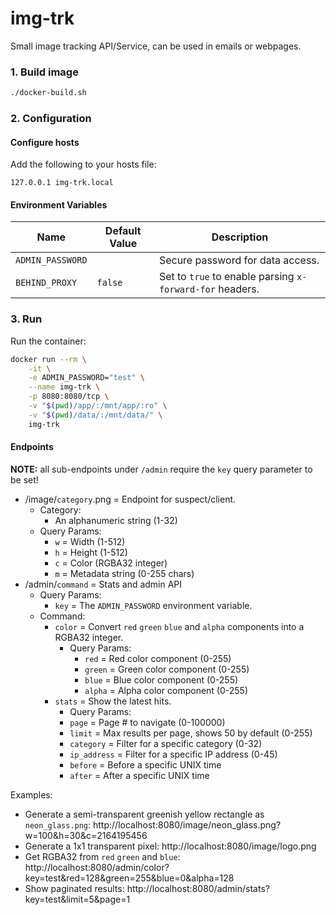 # img-trk

Small image tracking API/Service, can be used in emails or webpages.

### 1. Build image
```sh
./docker-build.sh
```


### 2. Configuration

#### Configure hosts

Add the following to your hosts file:

```
127.0.0.1 img-trk.local
```

#### Environment Variables

| Name                    | Default Value | Description                                                   |
|-------------------------|---------------|---------------------------------------------------------------|
| `ADMIN_PASSWORD`        |               | Secure password for data access.                              |
| `BEHIND_PROXY`          | `false`       | Set to `true` to enable parsing `x-forward-for` headers.      |


### 3. Run

Run the container:

```sh
docker run --rm \
	-it \
	-e ADMIN_PASSWORD="test" \
	--name img-trk \
	-p 8080:8080/tcp \
	-v "$(pwd)/app/:/mnt/app/:ro" \
	-v "$(pwd)/data/:/mnt/data/" \
	img-trk
```

#### Endpoints

**NOTE:** all sub-endpoints under `/admin` require the `key` query parameter to be set!

- /image/`category`.png = Endpoint for suspect/client.
  - Category:
    - An alphanumeric string (1-32)
  - Query Params:
    - `w` = Width (1-512)
    - `h` = Height (1-512)
    - `c` = Color (RGBA32 integer)
    - `m` = Metadata string (0-255 chars)
- /admin/`command` = Stats and admin API
  - Query Params:
    - `key` = The `ADMIN_PASSWORD` environment variable.
  - Command:
    - `color` = Convert `red` `green` `blue` and `alpha` components into a RGBA32 integer.
      - Query Params:
        - `red` = Red color component (0-255)
        - `green` = Green color component (0-255)
        - `blue` = Blue color component (0-255)
        - `alpha` = Alpha color component (0-255)
	- `stats` = Show the latest hits.
    	- Query Params:
    	- `page` = Page # to navigate (0-100000)
    	- `limit` = Max results per page, shows 50 by default (0-255)
    	- `category` = Filter for a specific category (0-32)
    	- `ip_address` = Filter for a specific IP address (0-45)
    	- `before` = Before a specific UNIX time
    	- `after` = After a specific UNIX time

Examples:
- Generate a semi-transparent greenish yellow rectangle as `neon_glass.png`: http://localhost:8080/image/neon_glass.png?w=100&h=30&c=2164195456
- Generate a 1x1 transparent pixel: http://localhost:8080/image/logo.png
- Get RGBA32 from `red` `green` and `blue`: http://localhost:8080/admin/color?key=test&red=128&green=255&blue=0&alpha=128
- Show paginated results: http://localhost:8080/admin/stats?key=test&limit=5&page=1
